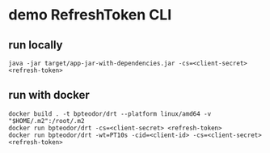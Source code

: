 # demo RefreshToken CLI

## run locally

```
java -jar target/app-jar-with-dependencies.jar -cs=<client-secret> <refresh-token>
```

## run with docker
```
docker build . -t bpteodor/drt --platform linux/amd64 -v "$HOME/.m2":/root/.m2
docker run bpteodor/drt -cs=<client-secret> <refresh-token>
docker run bpteodor/drt -wt=PT10s -cid=<client-id> -cs=<client-secret> <refresh-token>
```